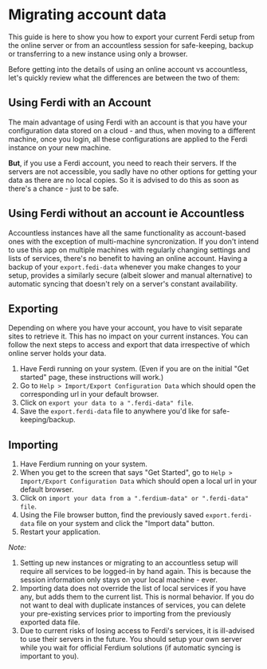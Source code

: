 # Migrating account data

This guide is here to show you how to export your current Ferdi setup from the online server or from an accountless session for safe-keeping, backup or transferring to a new instance using only a browser.

Before getting into the details of using an online account vs accountless, let's quickly review what the differences are between the two of them:

## Using Ferdi with an Account

The main advantage of using Ferdi with an account is that you have your configuration data stored on a cloud - and thus, when moving to a different machine, once you login, all these configurations are applied to the Ferdi instance on your new machine.

**But**, if you use a Ferdi account, you need to reach their servers. If the servers are not accessible, you sadly have no other options for getting your data as there are no local copies. So it is advised to do this as soon as there's a chance - just to be safe.

## Using Ferdi without an account ie Accountless

Accountless instances have all the same functionality as account-based ones with the exception of multi-machine syncronization. If you don't intend to use this app on multiple machines with regularly changing settings and lists of services, there's no benefit to having an online account. Having a backup of your `export.fedi-data` whenever you make changes to your setup, provides a similarly secure (albeit slower and manual alternative) to automatic syncing that doesn't rely on a server's constant availability.

## Exporting

Depending on where you have your account, you have to visit separate sites to retrieve it. This has no impact on your current instances. You can follow the next steps to access and export that data irrespective of which online server holds your data.

1. Have Ferdi running on your system. (Even if you are on the initial "Get started" page, these instructions will work.)
2. Go to `Help > Import/Export Configuration Data` which should open the corresponding url in your default browser.
3. Click on `export your data to a ".ferdi-data" file`.
4. Save the `export.ferdi-data` file to anywhere you'd like for safe-keeping/backup.

## Importing

1. Have Ferdium running on your system.
2. When you get to the screen that says "Get Started", go to `Help > Import/Export Configuration Data` which should open a local url in your default browser.
3. Click on `import your data from a ".ferdium-data" or ".ferdi-data" file`.
4. Using the File browser button, find the previously saved `export.ferdi-data` file on your system and click the "Import data" button.
5. Restart your application.

_Note:_

1. Setting up new instances or migrating to an accountless setup will require all services to be logged-in by hand again. This is because the session information only stays on your local machine - ever.
2. Importing data does not override the list of local services if you have any, but adds them to the current list. This is normal behavior. If you do not want to deal with duplicate instances of services, you can delete your pre-existing services prior to importing from the previously exported data file.
3. Due to current risks of losing access to Ferdi's services, it is ill-advised to use their servers in the future. You should setup your own server while you wait for official Ferdium solutions (if automatic syncing is important to you).
